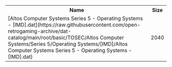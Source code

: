 <table>
<tr><th>Name</th><th>Size</th></tr>
<tr><td>[Altos Computer Systems Series 5 - Operating Systems - [IMD].dat](https://raw.githubusercontent.com/open-retrogaming-archive/dat-catalog/main/root/basic/TOSEC/Altos Computer Systems/Series 5/Operating Systems/[IMD]/Altos Computer Systems Series 5 - Operating Systems - [IMD].dat)</td><td>2040</td></tr>
</table>
